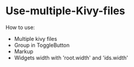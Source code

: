 # Use-multiple-Kivy-files
How to use:
- Multiple kivy files
- Group in ToggleButton
- Markup
- Widgets width with 'root.width' and 'ids.width'